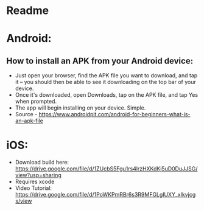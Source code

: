 # Readme
# Android:
## How to install an APK from your Android device:
  - Just open your browser, find the APK file you want to download, and tap it – you should then be able to see it downloading on the top bar of your device.
  - Once it's downloaded, open Downloads, tap on the APK file, and tap Yes when prompted.
  - The app will begin installing on your device. Simple.
  - Source - https://www.androidpit.com/android-for-beginners-what-is-an-apk-file

# iOS:
  - Download build here: https://drive.google.com/file/d/1ZUcbS5Fgu1rs4lrzHXKdKj5uD0DuJJSG/view?usp=sharing
  - Requires xcode
  - Video Tutorial: https://drive.google.com/file/d/1PoWKPmRBr6s3R9MFGLglUXY_xIkvjcgs/view
